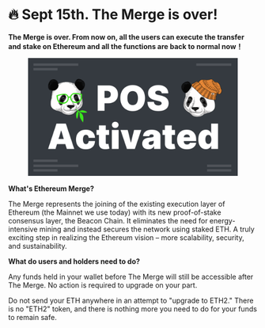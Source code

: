 # 🔥 Sept 15th. The Merge is over!

**The Merge is over. From now on, all the users can execute the transfer and stake on Ethereum and all the functions are back to normal now！**

<figure><img src="../../.gitbook/assets/pos Activated.png" alt=""><figcaption></figcaption></figure>

**What's Ethereum Merge?**

The Merge represents the joining of the existing execution layer of Ethereum (the Mainnet we use today) with its new proof-of-stake consensus layer, the Beacon Chain. It eliminates the need for energy-intensive mining and instead secures the network using staked ETH. A truly exciting step in realizing the Ethereum vision – more scalability, security, and sustainability.

**What do users and holders need to do?**

Any funds held in your wallet before The Merge will still be accessible after The Merge. No action is required to upgrade on your part.

Do not send your ETH anywhere in an attempt to "upgrade to ETH2." There is no "ETH2" token, and there is nothing more you need to do for your funds to remain safe.
